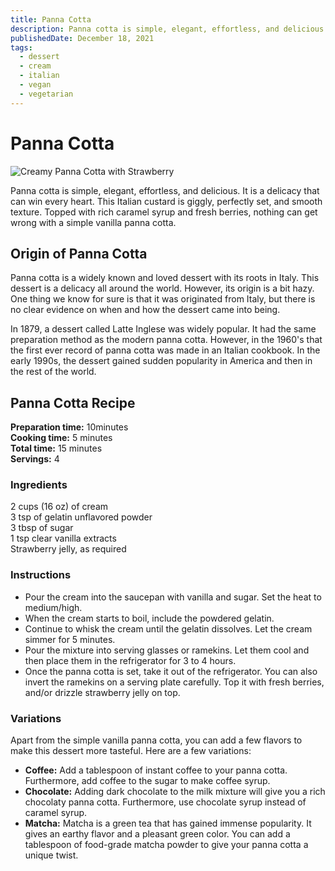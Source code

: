 ```yaml
---
title: Panna Cotta
description: Panna cotta is simple, elegant, effortless, and delicious. It is a delicacy that can win every heart.
publishedDate: December 18, 2021
tags:
  - dessert
  - cream
  - italian
  - vegan
  - vegetarian
---
```


# Panna Cotta

![Creamy Panna Cotta with Strawberry](/pannacotta.jpg "image")

Panna cotta is simple, elegant, effortless, and delicious. It is a delicacy that can win every heart. This Italian custard is giggly, perfectly set, and smooth texture. Topped with rich caramel syrup and fresh berries, nothing can get wrong with a simple vanilla panna cotta.

## Origin of Panna Cotta

Panna cotta is a widely known and loved dessert with its roots in Italy. This dessert is a delicacy all around the world. However, its origin is a bit hazy. One thing we know for sure is that it was originated from Italy, but there is no clear evidence on when and how the dessert came into being.

In 1879, a dessert called Latte Inglese was widely popular. It had the same preparation method as the modern panna cotta. However, in the 1960&#39;s that the first ever record of panna cotta was made in an Italian cookbook. In the early 1990s, the dessert gained sudden popularity in America and then in the rest of the world.

## Panna Cotta Recipe

**Preparation time:** 10minutes  
**Cooking time:** 5 minutes  
**Total time:** 15 minutes  
**Servings:** 4

### Ingredients

2 cups (16 oz) of cream  
3 tsp of gelatin unflavored powder  
3 tbsp of sugar  
1 tsp clear vanilla extracts  
Strawberry jelly, as required

### Instructions

- Pour the cream into the saucepan with vanilla and sugar. Set the heat to medium/high.
- When the cream starts to boil, include the powdered gelatin.
- Continue to whisk the cream until the gelatin dissolves. Let the cream simmer for 5 minutes.
- Pour the mixture into serving glasses or ramekins. Let them cool and then place them in the refrigerator for 3 to 4 hours.
- Once the panna cotta is set, take it out of the refrigerator. You can also invert the ramekins on a serving plate carefully. Top it with fresh berries, and/or drizzle strawberry jelly on top.

### Variations

Apart from the simple vanilla panna cotta, you can add a few flavors to make this dessert more tasteful. Here are a few variations:

- **Coffee:** Add a tablespoon of instant coffee to your panna cotta. Furthermore, add coffee to the sugar to make coffee syrup.
- **Chocolate:** Adding dark chocolate to the milk mixture will give you a rich chocolaty panna cotta. Furthermore, use chocolate syrup instead of caramel syrup.
- **Matcha:** Matcha is a green tea that has gained immense popularity. It gives an earthy flavor and a pleasant green color. You can add a tablespoon of food-grade matcha powder to give your panna cotta a unique twist.
